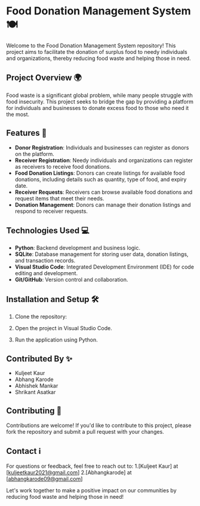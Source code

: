 # Food Donation Management System 🍽️

Welcome to the Food Donation Management System repository! This project aims to facilitate the donation of surplus food to needy individuals and organizations, thereby reducing food waste and helping those in need.

## Project Overview 🌍

Food waste is a significant global problem, while many people struggle with food insecurity. This project seeks to bridge the gap by providing a platform for individuals and businesses to donate excess food to those who need it the most.

## Features 🚀

- **Donor Registration**: Individuals and businesses can register as donors on the platform.
- **Receiver Registration**: Needy individuals and organizations can register as receivers to receive food donations.
- **Food Donation Listings**: Donors can create listings for available food donations, including details such as quantity, type of food, and expiry date.
- **Receiver Requests**: Receivers can browse available food donations and request items that meet their needs.
- **Donation Management**: Donors can manage their donation listings and respond to receiver requests.

## Technologies Used 💻

- **Python**: Backend development and business logic.
- **SQLite**: Database management for storing user data, donation listings, and transaction records.
- **Visual Studio Code**: Integrated Development Environment (IDE) for code editing and development.
- **Git/GitHub**: Version control and collaboration.

## Installation and Setup 🛠️

1. Clone the repository:

2. Open the project in Visual Studio Code.

3. Run the application using Python.


## Contributed By ✨
- Kuljeet Kaur
- Abhang Karode
- Abhishek Mankar
- Shrikant Asatkar

## Contributing 🤝


Contributions are welcome! If you'd like to contribute to this project, please fork the repository and submit a pull request with your changes.

## Contact ℹ️

For questions or feedback, feel free to reach out to:
1.[Kuljeet Kaur] at [kuljeetkaur2021@gmail.com]
2.[Abhangkarode] at [abhangkarode09@gmail.com]

Let's work together to make a positive impact on our communities by reducing food waste and helping those in need!

